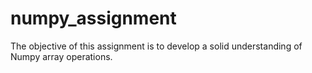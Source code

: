 # numpy_assignment
The objective of this assignment is to develop a solid understanding of Numpy array operations. 
